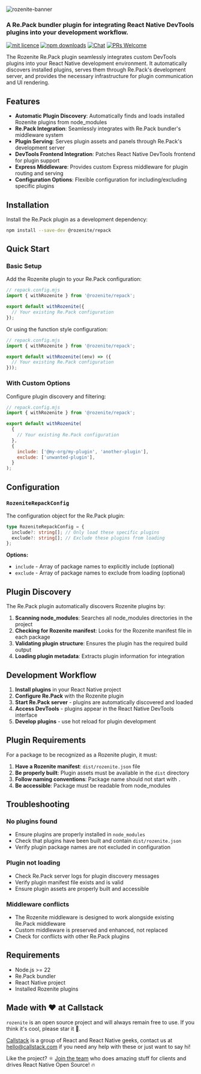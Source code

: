 ![rozenite-banner](https://www.rozenite.dev/rozenite-banner.jpg)

### A Re.Pack bundler plugin for integrating React Native DevTools plugins into your development workflow.

[![mit licence][license-badge]][license] [![npm downloads][npm-downloads-badge]][npm-downloads] [![Chat][chat-badge]][chat] [![PRs Welcome][prs-welcome-badge]][prs-welcome]

The Rozenite Re.Pack plugin seamlessly integrates custom DevTools plugins into your React Native development environment. It automatically discovers installed plugins, serves them through Re.Pack's development server, and provides the necessary infrastructure for plugin communication and UI rendering.

## Features

- **Automatic Plugin Discovery**: Automatically finds and loads installed Rozenite plugins from node_modules
- **Re.Pack Integration**: Seamlessly integrates with Re.Pack bundler's middleware system
- **Plugin Serving**: Serves plugin assets and panels through Re.Pack's development server
- **DevTools Frontend Integration**: Patches React Native DevTools frontend for plugin support
- **Express Middleware**: Provides custom Express middleware for plugin routing and serving
- **Configuration Options**: Flexible configuration for including/excluding specific plugins

## Installation

Install the Re.Pack plugin as a development dependency:

```bash
npm install --save-dev @rozenite/repack
```

## Quick Start

### Basic Setup

Add the Rozenite plugin to your Re.Pack configuration:

```javascript
// repack.config.mjs
import { withRozenite } from '@rozenite/repack';

export default withRozenite({
  // Your existing Re.Pack configuration
});
```

Or using the function style configuration:

```javascript
// repack.config.mjs
import { withRozenite } from '@rozenite/repack';

export default withRozenite((env) => ({
  // Your existing Re.Pack configuration
}));
```

### With Custom Options

Configure plugin discovery and filtering:

```javascript
// repack.config.mjs
import { withRozenite } from '@rozenite/repack';

export default withRozenite(
  {
    // Your existing Re.Pack configuration
  },
  {
    include: ['@my-org/my-plugin', 'another-plugin'],
    exclude: ['unwanted-plugin'],
  }
);
```

## Configuration

### `RozeniteRepackConfig`

The configuration object for the Re.Pack plugin:

```typescript
type RozeniteRepackConfig = {
  include?: string[]; // Only load these specific plugins
  exclude?: string[]; // Exclude these plugins from loading
};
```

**Options:**

- `include` - Array of package names to explicitly include (optional)
- `exclude` - Array of package names to exclude from loading (optional)

## Plugin Discovery

The Re.Pack plugin automatically discovers Rozenite plugins by:

1. **Scanning node_modules**: Searches all node_modules directories in the project
2. **Checking for Rozenite manifest**: Looks for the Rozenite manifest file in each package
3. **Validating plugin structure**: Ensures the plugin has the required build output
4. **Loading plugin metadata**: Extracts plugin information for integration

## Development Workflow

1. **Install plugins** in your React Native project
2. **Configure Re.Pack** with the Rozenite plugin
3. **Start Re.Pack server** - plugins are automatically discovered and loaded
4. **Access DevTools** - plugins appear in the React Native DevTools interface
5. **Develop plugins** - use hot reload for plugin development

## Plugin Requirements

For a package to be recognized as a Rozenite plugin, it must:

1. **Have a Rozenite manifest**: `dist/rozenite.json` file
2. **Be properly built**: Plugin assets must be available in the `dist` directory
3. **Follow naming conventions**: Package name should not start with `.`
4. **Be accessible**: Package must be readable from node_modules

## Troubleshooting

### No plugins found

- Ensure plugins are properly installed in `node_modules`
- Check that plugins have been built and contain `dist/rozenite.json`
- Verify plugin package names are not excluded in configuration

### Plugin not loading

- Check Re.Pack server logs for plugin discovery messages
- Verify plugin manifest file exists and is valid
- Ensure plugin assets are properly built and accessible

### Middleware conflicts

- The Rozenite middleware is designed to work alongside existing Re.Pack middleware
- Custom middleware is preserved and enhanced, not replaced
- Check for conflicts with other Re.Pack plugins

## Requirements

- Node.js >= 22
- Re.Pack bundler
- React Native project
- Installed Rozenite plugins

## Made with ❤️ at Callstack

`rozenite` is an open source project and will always remain free to use. If you think it's cool, please star it 🌟.

[Callstack][callstack-readme-with-love] is a group of React and React Native geeks, contact us at [hello@callstack.com](mailto:hello@callstack.com) if you need any help with these or just want to say hi!

Like the project? ⚛️ [Join the team](https://callstack.com/careers/?utm_campaign=Senior_RN&utm_source=github&utm_medium=readme) who does amazing stuff for clients and drives React Native Open Source! 🔥

[callstack-readme-with-love]: https://callstack.com/?utm_source=github.com&utm_medium=referral&utm_campaign=rozenite&utm_term=readme-with-love
[license-badge]: https://img.shields.io/npm/l/rozenite?style=for-the-badge
[license]: https://github.com/callstackincubator/rozenite/blob/main/LICENSE
[npm-downloads-badge]: https://img.shields.io/npm/dm/rozenite?style=for-the-badge
[npm-downloads]: https://www.npmjs.com/package/@rozenite/repack
[prs-welcome-badge]: https://img.shields.io/badge/PRs-welcome-brightgreen.svg?style=for-the-badge
[prs-welcome]: https://github.com/callstackincubator/rozenite/blob/main/CONTRIBUTING.md
[chat-badge]: https://img.shields.io/discord/426714625279524876.svg?style=for-the-badge
[chat]: https://discord.gg/xgGt7KAjxv
